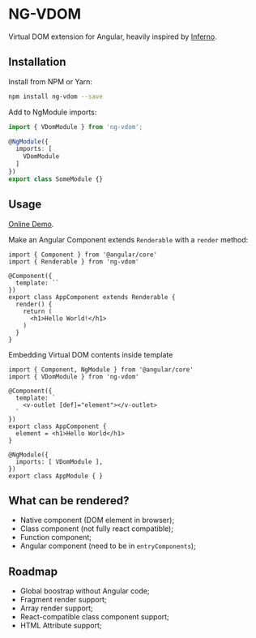 # NG-VDOM

Virtual DOM extension for Angular, heavily inspired by [Inferno](https://github.com/infernojs/inferno/).

## Installation

Install from NPM or Yarn:

```bash
npm install ng-vdom --save
```

Add to NgModule imports:

```typescript
import { VDomModule } from 'ng-vdom';

@NgModule({
  imports: [
    VDomModule
  ]
})
export class SomeModule {}
```

## Usage

[Online Demo](https://stackblitz.com/edit/angular-vjj9vt?file=src%2Fapp%2Fclock.component.ts).

Make an Angular Component extends `Renderable` with a `render` method:

```tsx
import { Component } from '@angular/core'
import { Renderable } from 'ng-vdom'

@Component({
  template: ``
})
export class AppComponent extends Renderable {
  render() {
    return (
      <h1>Hello World!</h1>
    )
  }
}
```

Embedding Virtual DOM contents inside template

```tsx
import { Component, NgModule } from '@angular/core'
import { VDomModule } from 'ng-vdom'

@Component({
  template: `
    <v-outlet [def]="element"></v-outlet>
  `
})
export class AppComponent {
  element = <h1>Hello World</h1>
}

@NgModule({
  imports: [ VDomModule ],
})
export class AppModule { }
```

## What can be rendered?

+ Native component (DOM element in browser);
+ Class component (not fully react compatible);
+ Function component;
+ Angular component (need to be in `entryComponents`);

## Roadmap

+ Global boostrap without Angular code;
+ Fragment render support;
+ Array render support;
+ React-compatible class component support;
+ HTML Attribute support;
